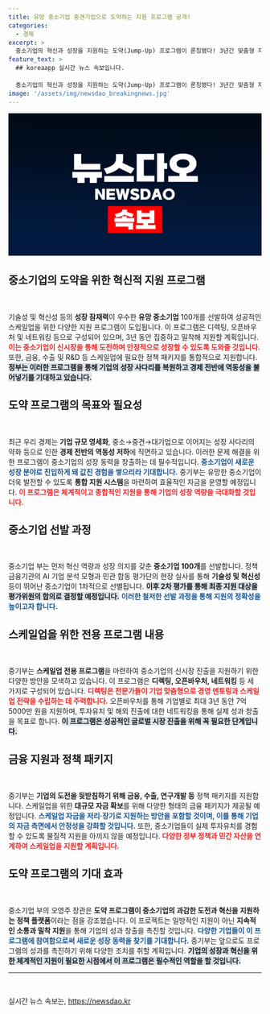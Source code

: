 ```yaml
---
title: 유망 중소기업 중견기업으로 도약하는 지원 프로그램 공개!
categories:
  - 경제
excerpt: >
  중소기업의 혁신과 성장을 지원하는 도약(Jump-Up) 프로그램이 론칭됐다! 3년간 맞춤형 지원으로 100개 유망 기업을 선발, 스케일업을 이끌 기회를 제공한다. 세부 지원 전략과 민관 협력으로 새로운 성장동력을 창출할 이 프로그램에 관심을 가져보세요!
feature_text: >
  ## koreaapp 실시간 뉴스 속보입니다.

  중소기업의 혁신과 성장을 지원하는 도약(Jump-Up) 프로그램이 론칭됐다! 3년간 맞춤형 지원으로 100개 유망 기업을 선발, 스케일업을 이끌 기회를 제공한다. 세부 지원 전략과 민관 협력으로 새로운 성장동력을 창출할 이 프로그램에 관심을 가져보세요!
image: '/assets/img/newsdao_breakingnews.jpg'
---
```


<p><img src="/assets/img/newsdao_breakingnews.jpg" alt="koreaapp 속보" /></p>

<h2 data-ke-size="size26">중소기업의 도약을 위한 혁신적 지원 프로그램</h2>

<p data-ke-size="size16">&nbsp;</p>

<p>기술성 및 혁신성 등의 <b>성장 잠재력</b>이 우수한 <b>유망 중소기업</b> 100개를 선발하여 성공적인 스케일업을 위한 다양한 지원 프로그램이 도입됩니다. 이 프로그램은 디렉팅, 오픈바우처 및 네트워킹 등으로 구성되어 있으며, 3년 동안 집중하고 밀착해 지원할 계획입니다. <b><span style="color: #ee2323;">이는 중소기업이 신시장을 통해 도전하며 안정적으로 성장할 수 있도록 도와줄 것입니다.</span></b> 또한, 금융, 수출 및 R&amp;D 등 스케일업에 필요한 정책 패키지를 통합적으로 지원합니다. <b><span style="background-color: #21538527;">정부는 이러한 프로그램을 통해 기업의 성장 사다리를 복원하고 경제 전반에 역동성을 불어넣기를 기대하고 있습니다.</span></b> </p>

<h2 data-ke-size="size26">도약 프로그램의 목표와 필요성</h2>

<p data-ke-size="size16">&nbsp;</p>

<p>최근 우리 경제는 <b>기업 규모 영세화</b>, 중소→중견→대기업으로 이어지는 성장 사다리의 약화 등으로 인한 <b>경제 전반의 역동성 저하</b>에 직면하고 있습니다. 이러한 문제 해결을 위한 프로그램이 중소기업의 성장 동력을 창출하는 데 필수적입니다. <b><span style="color: #1a5490;">중소기업이 새로운 성장 분야로 진입하게 돼 값진 경험을 쌓으리라 기대합니다.</span></b> 중기부는 유망한 중소기업이 더욱 발전할 수 있도록 <b>통합 지원 시스템</b>을 마련하여 효율적인 자금을 운영할 예정입니다. <b><span style="color: #ee2323;">이 프로그램은 체계적이고 종합적인 지원을 통해 기업의 성장 역량을 극대화할 것입니다.</span></b></p>

<h2 data-ke-size="size26">중소기업 선발 과정</h2>

<p data-ke-size="size16">&nbsp;</p>

<p>중소기업 부는 먼저 혁신 역량과 성장 의지를 갖춘 <b>중소기업 100개</b>를 선발합니다. 정책금융기관의 AI 기업 분석 모형과 민관 합동 평가단의 현장 실사를 통해 <b>기술성 및 혁신성</b> 등이 뛰어난 중소기업이 1차적으로 선별됩니다. <b><span style="background-color: #21538527;">이후 2차 평가를 통해 최종 지원 대상을 평가위원의 합의로 결정할 예정입니다.</span></b> <b><span style="color: #1a5490;">이러한 철저한 선발 과정을 통해 지원의 정확성을 높이고자 합니다.</span></b></p>

<h2 data-ke-size="size26">스케일업을 위한 전용 프로그램 내용</h2>

<p data-ke-size="size16">&nbsp;</p>

<p>중기부는 <b>스케일업 전용 프로그램</b>을 마련하여 중소기업의 신시장 진출을 지원하기 위한 다양한 방안을 모색하고 있습니다. 이 프로그램은 <b>디렉팅, 오픈바우처, 네트워킹</b> 등 세 가지로 구성되어 있습니다. <b><span style="color: #ee2323;">디렉팅은 전문가들이 기업 맞춤형으로 경영 멘토링과 스케일업 전략을 수립하는 데 주력합니다.</span></b> 오픈바우처를 통해 기업별로 최대 3년 동안 7억 5000만 원을 지원하며, 투자유치 및 해외 진출에 대한 네트워킹을 통해 실제 성과 창출을 목표로 합니다. <b><span style="background-color: #21538527;">이 프로그램은 성공적인 글로벌 시장 진출을 위해 꼭 필요한 단계입니다.</span></b></p>

<h2 data-ke-size="size26">금융 지원과 정책 패키지</h2>

<p data-ke-size="size16">&nbsp;</p>

<p>중기부는 <b>기업의 도전을 뒷받침하기 위해 금융, 수출, 연구개발 등</b> 정책 패키지를 지원합니다. 스케일업을 위한 <b>대규모 자금 확보</b>를 위해 다양한 형태의 금융 패키지가 제공될 예정입니다. <b><span style="color: #1a5490;">스케일업 자금을 저리·장기로 지원하는 방안을 포함할 것이며, 이를 통해 기업의 자금 측면에서 안정성을 강화할 것입니다.</span></b> 또한, 중소기업들이 실제 투자유치를 경험할 수 있도록 물질적 지원을 아끼지 않을 예정입니다. <b><span style="color: #ee2323;">다양한 정부 정책과 민간 자산을 연계하여 스케일업을 지원할 계획입니다.</span></b></p>

<h2 data-ke-size="size26">도약 프로그램의 기대 효과</h2>

<p data-ke-size="size16">&nbsp;</p>

<p>중소기업 부의 오영주 장관은 <b>도약 프로그램이 중소기업의 과감한 도전과 혁신을 지원하는 정책 플랫폼</b>이라는 점을 강조했습니다. 이 프로젝트는 일방적인 지원이 아닌 <b>지속적인 소통과 밀착 지원</b>을 통해 기업의 성과 창출을 촉진할 것입니다. <b><span style="color: #1a5490;">다양한 기업들이 이 프로그램에 참여함으로써 새로운 성장 동력을 찾기를 기대합니다.</span></b> 중기부는 앞으로도 프로그램의 성과를 촉진하기 위해 다양한 조치를 취할 계획입니다. <b><span style="background-color: #21538527;">기업의 성장과 혁신을 위한 체계적인 지원이 필요한 시점에서 이 프로그램은 필수적인 역할을 할 것입니다.</span></b></p>

<p data-ke-size="size16"></p>

<hr />

<p data-ke-size="size16">&nbsp;</p>
실시간 뉴스 속보는, <a href="https://newsdao.kr" rel="dofollow">https://newsdao.kr</a>


